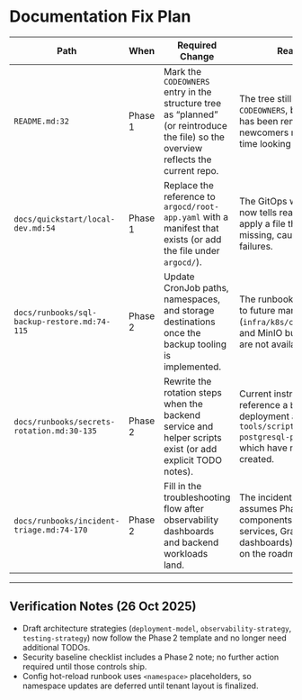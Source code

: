 # Documentation Fix Plan

| Path | When | Required Change | Reason |
| --- | --- | --- | --- |
| `README.md:32` | Phase 1 | Mark the `CODEOWNERS` entry in the structure tree as “planned” (or reintroduce the file) so the overview reflects the current repo. | The tree still lists `CODEOWNERS`, but the file has been removed; newcomers may waste time looking for it. |
| `docs/quickstart/local-dev.md:54` | Phase 1 | Replace the reference to `argocd/root-app.yaml` with a manifest that exists (or add the file under `argocd/`). | The GitOps workflow now tells readers to apply a file that is missing, causing setup failures. |
| `docs/runbooks/sql-backup-restore.md:74-115` | Phase 2 | Update CronJob paths, namespaces, and storage destinations once the backup tooling is implemented. | The runbook still points to future manifests (`infra/k8s/cronjobs/...`) and MinIO buckets that are not available yet. |
| `docs/runbooks/secrets-rotation.md:30-135` | Phase 2 | Rewrite the rotation steps when the backend service and helper scripts exist (or add explicit TODO notes). | Current instructions reference a `backend` deployment and `tools/scripts/rotate-postgresql-password.sh`, which have not been created. |
| `docs/runbooks/incident-triage.md:74-170` | Phase 2 | Fill in the troubleshooting flow after observability dashboards and backend workloads land. | The incident guide assumes Phase 2+ components (backend services, Grafana dashboards) that are still on the roadmap. |

---

## Verification Notes (26 Oct 2025)

- Draft architecture strategies (`deployment-model`, `observability-strategy`, `testing-strategy`) now follow the Phase 2 template and no longer need additional TODOs.
- Security baseline checklist includes a Phase 2 note; no further action required until those controls ship.
- Config hot-reload runbook uses `<namespace>` placeholders, so namespace updates are deferred until tenant layout is finalized.
